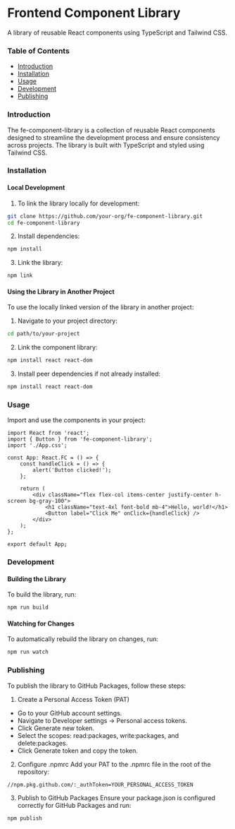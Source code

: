 # Frontend Component Library
A library of reusable React components using TypeScript and Tailwind CSS.

### Table of Contents
* [Introduction](#introduction)
* [Installation](#installation)
* [Usage](#usage)
* [Development](#development)
* [Publishing](#publishing)

### Introduction
The fe-component-library is a collection of reusable React components designed to streamline the
development process and ensure consistency across projects. The library is built with TypeScript
and styled using Tailwind CSS.

### Installation
#### Local Development
1. To link the library locally for development:
``` bash
git clone https://github.com/your-org/fe-component-library.git
cd fe-component-library
```
2. Install dependencies:
``` bash
npm install
```
3. Link the library:
``` bash
npm link
```

#### Using the Library in Another Project
To use the locally linked version of the library in another project:
1. Navigate to your project directory:
``` bash
cd path/to/your-project
```
2. Link the component library:
``` bash
npm install react react-dom
```
3. Install peer dependencies if not already installed:
``` bash
npm install react react-dom
```

### Usage
Import and use the components in your project:
``` tsx
import React from 'react';
import { Button } from 'fe-component-library';
import './App.css';

const App: React.FC = () => {
    const handleClick = () => {
        alert('Button clicked!');
    };

    return (
        <div className="flex flex-col items-center justify-center h-screen bg-gray-100">
            <h1 className="text-4xl font-bold mb-4">Hello, world!</h1>
            <Button label="Click Me" onClick={handleClick} />
        </div>
    );
};

export default App;
```
### Development
#### Building the Library
To build the library, run:
``` bash
npm run build
```
#### Watching for Changes
To automatically rebuild the library on changes, run:
``` bash
npm run watch
```


### Publishing
To publish the library to GitHub Packages, follow these steps:

1. Create a Personal Access Token (PAT)
  * Go to your GitHub account settings.
  * Navigate to Developer settings -> Personal access tokens.
  * Click Generate new token.
  * Select the scopes: read:packages, write:packages, and delete:packages.
  * Click Generate token and copy the token.
2. Configure .npmrc
Add your PAT to the .npmrc file in the root of the repository:
``` text
//npm.pkg.github.com/:_authToken=YOUR_PERSONAL_ACCESS_TOKEN
```
3. Publish to GitHub Packages
Ensure your package.json is configured correctly for GitHub Packages and run:
``` bash
npm publish
```
